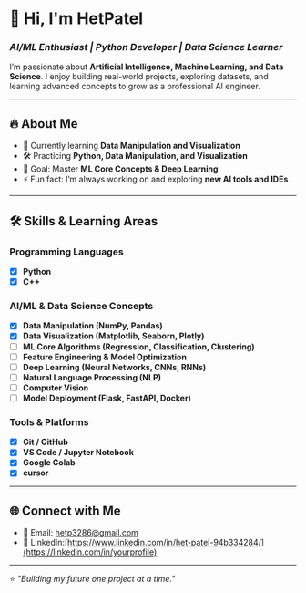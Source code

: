 # 👋 Hi, I'm HetPatel  
### *AI/ML Enthusiast | Python Developer | Data Science Learner*  

I’m passionate about **Artificial Intelligence, Machine Learning, and Data Science**. I enjoy building real-world projects, exploring datasets, and learning advanced concepts to grow as a professional AI engineer.  

---

## 🔥 **About Me**
- 🌱 Currently learning **Data Manipulation and Visualization**
- 🛠️ Practicing **Python, Data Manipulation, and Visualization**
- 🎯 Goal: Master **ML Core Concepts & Deep Learning**
- ⚡ Fun fact: I’m always working on and exploring **new AI tools and IDEs**

---

## 🛠️ **Skills & Learning Areas**

### Programming Languages
- [x] **Python**
- [x] **C++**

### AI/ML & Data Science Concepts
- [x] **Data Manipulation (NumPy, Pandas)**
- [x] **Data Visualization (Matplotlib, Seaborn, Plotly)**
- [ ] **ML Core Algorithms (Regression, Classification, Clustering)**
- [ ] **Feature Engineering & Model Optimization**
- [ ] **Deep Learning (Neural Networks, CNNs, RNNs)**
- [ ] **Natural Language Processing (NLP)**
- [ ] **Computer Vision**
- [ ] **Model Deployment (Flask, FastAPI, Docker)**

### Tools & Platforms
- [x] **Git / GitHub**
- [x] **VS Code / Jupyter Notebook**
- [x] **Google Colab**
- [x] **cursor**

---

## 🌐 **Connect with Me**
- 📧 Email: [hetp3286@gmail.com](mailto:your.email@example.com)  
- 💼 LinkedIn:[https://www.linkedin.com/in/het-patel-94b334284/](https://linkedin.com/in/yourprofile)  

---
⭐️ *"Building my future one project at a time."*  
